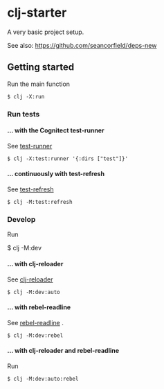 # clj-starter

A very basic project setup.

See also: https://github.com/seancorfield/deps-new

## Getting started

Run the main function

    $ clj -X:run

### Run tests 

#### ... with the Cognitect test-runner

See [test-runner](https://github.com/cognitect-labs/test-runner)

    $ clj -X:test:runner '{:dirs ["test"]}'

#### ... continuously with test-refresh

See [test-refresh](https://github.com/jakemcc/test-refresh)

    $ clj -M:test:refresh

### Develop

Run

   $ clj -M:dev

#### ... with clj-reloader

See [clj-reloader](https://github.com/thiru/clj-reloader)

    $ clj -M:dev:auto

#### ... with rebel-readline

See [rebel-readline](https://github.com/bhauman/rebel-readline) .

    $ clj -M:dev:rebel

#### ... with clj-reloader and rebel-readline

Run

    $ clj -M:dev:auto:rebel